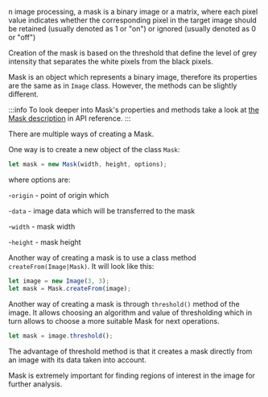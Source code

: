 n image processing, a mask is a binary image or a matrix, where each pixel value indicates whether the corresponding pixel in the target image should be retained (usually denoted as 1 or "on") or ignored (usually denoted as 0 or "off")

Creation of the mask is based on the threshold that define the level of grey intensity that separates the white pixels from the black pixels.

Mask is an object which represents a binary image, therefore its properties are the same as in `Image` class. However, the methods can be slightly different.

:::info
To look deeper into Mask's properties and methods take a look at [the Mask description](../../../Features/Mask/Mask.md) in API reference.
:::

There are multiple ways of creating a Mask.

One way is to create a new object of the class `Mask`:

```js
let mask = new Mask(width, height, options);
```

where options are:

-`origin` - point of origin which

-`data` - image data which will be transferred to the mask

-`width` - mask width

-`height` - mask height

Another way of creating a mask is to use a class method `createFrom(Image|Mask)`. It will look like this:

```ts
let image = new Image(3, 3);
let mask = Mask.createFrom(image);
```

Another way of creating a mask is through `threshold()` method of the image. It allows choosing an algorithm and value of thresholding which in turn allows to choose a more suitable Mask for next operations.

```js
let mask = image.threshold();
```

The advantage of threshold method is that it creates a mask directly from an image with its data taken into account.

Mask is extremely important for finding regions of interest in the image for further analysis.
